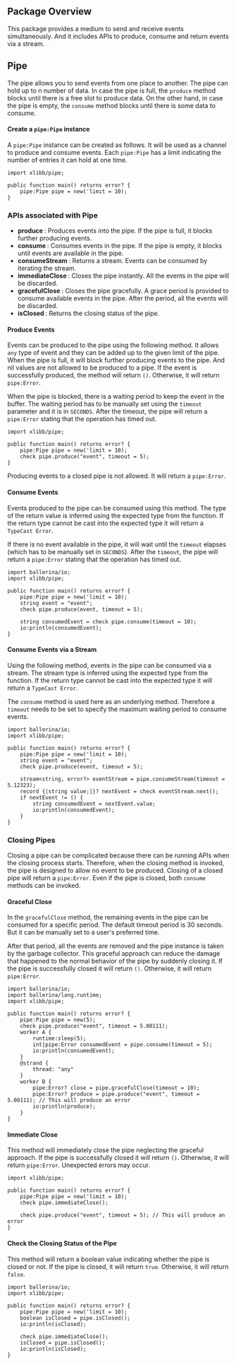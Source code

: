 ## Package Overview

This package provides a medium to send and receive events simultaneously. And it includes APIs to produce, consume and return events via a stream.

## Pipe

The pipe allows you to send events from one place to another. The pipe can hold up to n number of data. In case the pipe is full, the `produce` method blocks until there is a free slot to produce data. On the other hand, in case the pipe is empty, the `consume` method blocks until there is some data to consume.

#### Create a `pipe:Pipe` instance

A `pipe:Pipe` instance can be created as follows. It will be used as a channel to produce and consume events. Each `pipe:Pipe` has a limit indicating the number of entries it can hold at one time.

```ballerina
import xlibb/pipe;

public function main() returns error? {
    pipe:Pipe pipe = new('limit = 10);
}
```

### APIs associated with Pipe

- <b> produce </b>: Produces events into the pipe. If the pipe is full, it blocks further producing events.
- <b> consume </b>: Consumes events in the pipe. If the pipe is empty, it blocks until events are available in the pipe.
- <b> consumeStream </b>: Returns a stream. Events can be consumed by iterating the stream.
- <b> immediateClose </b>: Closes the pipe instantly. All the events in the pipe will be discarded.
- <b> gracefulClose </b>: Closes the pipe gracefully. A grace period is provided to consume available events in the pipe. After the period, all the events will be discarded.
- <b> isClosed </b>: Returns the closing status of the pipe.

#### Produce Events

Events can be produced to the pipe using the following method. It allows `any` type of event and they can be added up to the given limit of the pipe. When the pipe is full, it will block further producing events to the pipe. And nil values are not allowed to be produced to a pipe. If the event is successfully produced, the method will return `()`. Otherwise, it will return `pipe:Error`.

When the pipe is blocked, there is a waiting period to keep the event in the buffer. The waiting period has to be manually set using the `timeout` parameter and it is in `SECONDS`. After the timeout, the pipe will return a `pipe:Error` stating that the operation has timed out.

```ballerina
import xlibb/pipe;

public function main() returns error? {
    pipe:Pipe pipe = new('limit = 10);
    check pipe.produce("event", timeout = 5);
}
```

Producing events to a closed pipe is not allowed. It will return a `pipe:Error`.

#### Consume Events

Events produced to the pipe can be consumed using this method. The type of the return value is inferred using the expected type from the function. If the return type cannot be cast into the expected type it will return a `TypeCast Error`.

If there is no event available in the pipe, it will wait until the `timeout` elapses (which has to be manually set in `SECONDS`). After the `timeout`, the pipe will return a `pipe:Error` stating that the operation has timed out.

```ballerina
import ballerina/io;
import xlibb/pipe;

public function main() returns error? {
    pipe:Pipe pipe = new('limit = 10);
    string event = "event";
    check pipe.produce(event, timeout = 5);

    string consumedEvent = check pipe.consume(timeout = 10);
    io:println(consumedEvent);
}
```

#### Consume Events via a Stream

Using the following method, events in the pipe can be consumed via a stream. The stream type is inferred using the expected type from the function. If the return type cannot be cast into the expected type it will return a `TypeCast Error`.

The `consume` method is used here as an underlying method. Therefore a `timeout` needs to be set to
specify the maximum waiting period to consume events.

```ballerina
import ballerina/io;
import xlibb/pipe;

public function main() returns error? {
    pipe:Pipe pipe = new('limit = 10);
    string event = "event";
    check pipe.produce(event, timeout = 5);

    stream<string, error?> eventStream = pipe.consumeStream(timeout = 5.12323);
    record {|string value;|}? nextEvent = check eventStream.next();
    if nextEvent != () {
        string consumedEvent = nextEvent.value;
        io:println(consumedEvent);
    }
}
```

### Closing Pipes

Closing a pipe can be complicated because there can be running APIs when the closing process starts. Therefore, when the closing method is invoked, the pipe is designed to allow no event to be produced. Closing of a closed pipe will return a `pipe:Error`. Even if the pipe is closed, both `consume` methods can be invoked.

#### Graceful Close

In the `gracefulClose` method, the remaining events in the pipe can be consumed for a specific period. The default timeout period is 30 seconds. But it can be manually set to a user's preferred time.

After that period, all the events are removed and the pipe instance is taken by the garbage collector. This graceful approach can reduce the damage that happened to the normal behavior of the pipe by suddenly closing it. If the pipe is successfully closed it will return `()`. Otherwise, it will return `pipe:Error`.

```ballerina
import ballerina/io;
import ballerina/lang.runtime;
import xlibb/pipe;

public function main() returns error? {
    pipe:Pipe pipe = new(5);
    check pipe.produce("event", timeout = 5.00111);
    worker A {
        runtime:sleep(5);
        int|pipe:Error consumedEvent = pipe.consume(timeout = 5);
        io:println(consumedEvent);
    }
    @strand {
        thread: "any"
    }
    worker B {
        pipe:Error? close = pipe.gracefulClose(timeout = 10);
        pipe:Error? produce = pipe.produce("event", timeout = 5.00111); // This will produce an error
        io:println(produce);
    }
}
```

#### Immediate Close

This method will immediately close the pipe neglecting the graceful approach. If the pipe is successfully closed it will return `()`. Otherwise, it will return `pipe:Error`. Unexpected errors may occur.

```ballerina
import xlibb/pipe;

public function main() returns error? {
    pipe:Pipe pipe = new('limit = 10);
    check pipe.immediateClose();

    check pipe.produce("event", timeout = 5); // This will produce an error
}
```

#### Check the Closing Status of the Pipe

This method will return a boolean value indicating whether the pipe is closed or not. If the pipe is closed, it will return `true`. Otherwise, it will return `false`.

```ballerina
import ballerina/io;
import xlibb/pipe;

public function main() returns error? {
    pipe:Pipe pipe = new('limit = 10);
    boolean isClosed = pipe.isClosed();
    io:println(isClosed);

    check pipe.immediateClose();
    isClosed = pipe.isClosed();
    io:println(isClosed);
}
```
